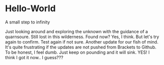 # Hello-World
A small step to infinity

Just looking around and exploring the unknown with the guidance of a quarnsoure.
Still lost in this wilderness.
Found now?
Yes, I think. But let's try again to confirm.
Test again if not sure.
Another update for our fish of mind.
It's quite frustrating if the updates are not pushed from Brackets to Github.
To be honest, I feel dumb.
Just keep on pounding and it will sink.
YES! I think I got it now.. I guess???